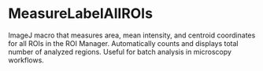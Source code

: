# MeasureLabelAllROIs
ImageJ macro that measures area, mean intensity, and centroid coordinates for all ROIs in the ROI Manager. Automatically counts and displays total number of analyzed regions. Useful for batch analysis in microscopy workflows.
